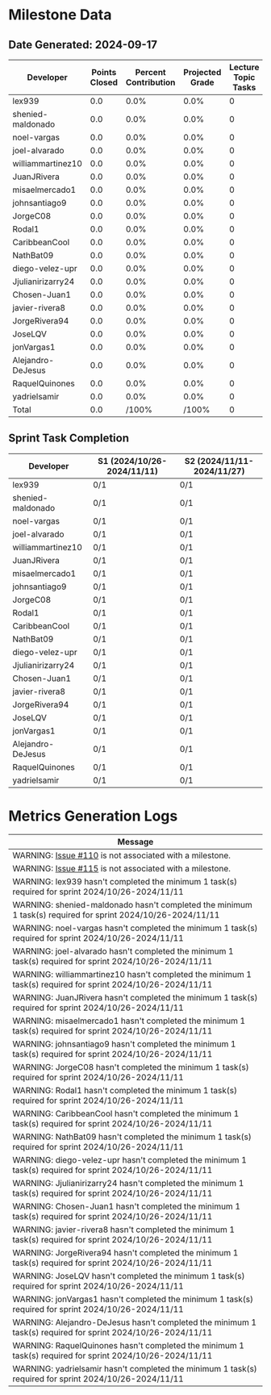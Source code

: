# Milestone Data

## Date Generated: 2024-09-17
| Developer | Points Closed | Percent Contribution | Projected Grade | Lecture Topic Tasks |
| --------- | ------------- | -------------------- | --------------- | ------------------- |
| lex939 | 0.0 | 0.0% | 0.0% | 0 |
| shenied-maldonado | 0.0 | 0.0% | 0.0% | 0 |
| noel-vargas | 0.0 | 0.0% | 0.0% | 0 |
| joel-alvarado | 0.0 | 0.0% | 0.0% | 0 |
| williammartinez10 | 0.0 | 0.0% | 0.0% | 0 |
| JuanJRivera | 0.0 | 0.0% | 0.0% | 0 |
| misaelmercado1 | 0.0 | 0.0% | 0.0% | 0 |
| johnsantiago9 | 0.0 | 0.0% | 0.0% | 0 |
| JorgeC08 | 0.0 | 0.0% | 0.0% | 0 |
| Rodal1 | 0.0 | 0.0% | 0.0% | 0 |
| CaribbeanCool | 0.0 | 0.0% | 0.0% | 0 |
| NathBat09 | 0.0 | 0.0% | 0.0% | 0 |
| diego-velez-upr | 0.0 | 0.0% | 0.0% | 0 |
| Jjulianirizarry24 | 0.0 | 0.0% | 0.0% | 0 |
| Chosen-Juan1 | 0.0 | 0.0% | 0.0% | 0 |
| javier-rivera8 | 0.0 | 0.0% | 0.0% | 0 |
| JorgeRivera94 | 0.0 | 0.0% | 0.0% | 0 |
| JoseLQV | 0.0 | 0.0% | 0.0% | 0 |
| jonVargas1 | 0.0 | 0.0% | 0.0% | 0 |
| Alejandro-DeJesus | 0.0 | 0.0% | 0.0% | 0 |
| RaquelQuinones | 0.0 | 0.0% | 0.0% | 0 |
| yadrielsamir | 0.0 | 0.0% | 0.0% | 0 |
| Total | 0.0 | /100% | /100% | 0 |


## Sprint Task Completion

| Developer | S1 (2024/10/26-2024/11/11) | S2 (2024/11/11-2024/11/27) |
|---|---|---|
| lex939 | 0/1 | 0/1 |
| shenied-maldonado | 0/1 | 0/1 |
| noel-vargas | 0/1 | 0/1 |
| joel-alvarado | 0/1 | 0/1 |
| williammartinez10 | 0/1 | 0/1 |
| JuanJRivera | 0/1 | 0/1 |
| misaelmercado1 | 0/1 | 0/1 |
| johnsantiago9 | 0/1 | 0/1 |
| JorgeC08 | 0/1 | 0/1 |
| Rodal1 | 0/1 | 0/1 |
| CaribbeanCool | 0/1 | 0/1 |
| NathBat09 | 0/1 | 0/1 |
| diego-velez-upr | 0/1 | 0/1 |
| Jjulianirizarry24 | 0/1 | 0/1 |
| Chosen-Juan1 | 0/1 | 0/1 |
| javier-rivera8 | 0/1 | 0/1 |
| JorgeRivera94 | 0/1 | 0/1 |
| JoseLQV | 0/1 | 0/1 |
| jonVargas1 | 0/1 | 0/1 |
| Alejandro-DeJesus | 0/1 | 0/1 |
| RaquelQuinones | 0/1 | 0/1 |
| yadrielsamir | 0/1 | 0/1 |
# Metrics Generation Logs

| Message |
| ------- |
| WARNING: [Issue #110](https://github.com/uprm-inso4116-2024-2025-s1/semester-project-saferum/issues/110) is not associated with a milestone. |
| WARNING: [Issue #115](https://github.com/uprm-inso4116-2024-2025-s1/semester-project-saferum/issues/115) is not associated with a milestone. |
| WARNING: lex939 hasn't completed the minimum 1 task(s) required for sprint 2024/10/26-2024/11/11 |
| WARNING: shenied-maldonado hasn't completed the minimum 1 task(s) required for sprint 2024/10/26-2024/11/11 |
| WARNING: noel-vargas hasn't completed the minimum 1 task(s) required for sprint 2024/10/26-2024/11/11 |
| WARNING: joel-alvarado hasn't completed the minimum 1 task(s) required for sprint 2024/10/26-2024/11/11 |
| WARNING: williammartinez10 hasn't completed the minimum 1 task(s) required for sprint 2024/10/26-2024/11/11 |
| WARNING: JuanJRivera hasn't completed the minimum 1 task(s) required for sprint 2024/10/26-2024/11/11 |
| WARNING: misaelmercado1 hasn't completed the minimum 1 task(s) required for sprint 2024/10/26-2024/11/11 |
| WARNING: johnsantiago9 hasn't completed the minimum 1 task(s) required for sprint 2024/10/26-2024/11/11 |
| WARNING: JorgeC08 hasn't completed the minimum 1 task(s) required for sprint 2024/10/26-2024/11/11 |
| WARNING: Rodal1 hasn't completed the minimum 1 task(s) required for sprint 2024/10/26-2024/11/11 |
| WARNING: CaribbeanCool hasn't completed the minimum 1 task(s) required for sprint 2024/10/26-2024/11/11 |
| WARNING: NathBat09 hasn't completed the minimum 1 task(s) required for sprint 2024/10/26-2024/11/11 |
| WARNING: diego-velez-upr hasn't completed the minimum 1 task(s) required for sprint 2024/10/26-2024/11/11 |
| WARNING: Jjulianirizarry24 hasn't completed the minimum 1 task(s) required for sprint 2024/10/26-2024/11/11 |
| WARNING: Chosen-Juan1 hasn't completed the minimum 1 task(s) required for sprint 2024/10/26-2024/11/11 |
| WARNING: javier-rivera8 hasn't completed the minimum 1 task(s) required for sprint 2024/10/26-2024/11/11 |
| WARNING: JorgeRivera94 hasn't completed the minimum 1 task(s) required for sprint 2024/10/26-2024/11/11 |
| WARNING: JoseLQV hasn't completed the minimum 1 task(s) required for sprint 2024/10/26-2024/11/11 |
| WARNING: jonVargas1 hasn't completed the minimum 1 task(s) required for sprint 2024/10/26-2024/11/11 |
| WARNING: Alejandro-DeJesus hasn't completed the minimum 1 task(s) required for sprint 2024/10/26-2024/11/11 |
| WARNING: RaquelQuinones hasn't completed the minimum 1 task(s) required for sprint 2024/10/26-2024/11/11 |
| WARNING: yadrielsamir hasn't completed the minimum 1 task(s) required for sprint 2024/10/26-2024/11/11 |

